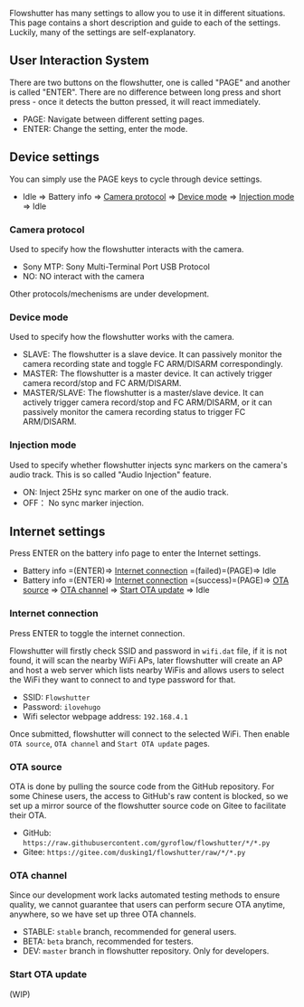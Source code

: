 Flowshutter has many settings to allow you to use it in different situations. This page contains a short description and guide to each of the settings. Luckily, many of the settings are self-explanatory.

## User Interaction System

There are two buttons on the flowshutter, one is called "PAGE" and another is called "ENTER". There are no difference between long press and short press - once it detects the button pressed, it will react immediately.

- PAGE: Navigate between different setting pages.
- ENTER: Change the setting, enter the mode.

## Device settings

You can simply use the PAGE keys to cycle through device settings.

- Idle => Battery info => [Camera protocol](#camera-protocol) => [Device mode](#device-mode) => [Injection mode](#injection-mode) => Idle

### Camera protocol

Used to specify how the flowshutter interacts with the camera.

- Sony MTP: Sony Multi-Terminal Port USB Protocol
- NO: NO interact with the camera

Other protocols/mechenisms are under development.

### Device mode

Used to specify how the flowshutter works with the camera.

- SLAVE: The flowshutter is a slave device. It can passively monitor the camera recording state and toggle FC ARM/DISARM correspondingly.
- MASTER: The flowshutter is a master device. It can actively trigger camera record/stop and FC ARM/DISARM.
- MASTER/SLAVE: The flowshutter is a master/slave device. It can actively trigger camera record/stop and FC ARM/DISARM, or it can passively monitor the camera recording status to trigger FC ARM/DISARM.

### Injection mode

Used to specify whether flowshutter injects sync markers on the camera's audio track. This is so called "Audio Injection" feature.

- ON: Inject 25Hz sync marker on one of the audio track.
- OFF： No sync marker injection.

## Internet settings

Press ENTER on the battery info page to enter the Internet settings.

- Battery info =(ENTER)=> [Internet connection](#internet-connection) =(failed)=(PAGE)=> Idle
- Battery info =(ENTER)=> [Internet connection](#internet-connection) =(success)=(PAGE)=> [OTA source](#ota-source) => [OTA channel](#ota-channel) => [Start OTA update](#start-ota-update) => Idle

### Internet connection

Press ENTER to toggle the internet connection.

Flowshutter will firstly check SSID and password in `wifi.dat` file, if it is not found, it will scan the nearby WiFi APs, later flowshutter will create an AP and host a web server which lists nearby WiFis and allows users to select the WiFi they want to connect to and type password for that.

- SSID: `Flowshutter`
- Password: `ilovehugo`
- Wifi selector webpage address: `192.168.4.1`

Once submitted, flowshutter will connect to the selected WiFi. Then enable `OTA source`, `OTA channel` and `Start OTA update` pages.

### OTA source

OTA is done by pulling the source code from the GitHub repository. For some Chinese users, the access to GitHub's raw content is blocked, so we set up a mirror source of the flowshutter source code on Gitee to facilitate their OTA.

- GitHub: `https://raw.githubusercontent.com/gyroflow/flowshutter/*/*.py`
- Gitee: `https://gitee.com/dusking1/flowshutter/raw/*/*.py`

### OTA channel

Since our development work lacks automated testing methods to ensure quality, we cannot guarantee that users can perform secure OTA anytime, anywhere, so we have set up three OTA channels.

- STABLE: `stable` branch, recommended for general users.
- BETA: `beta` branch, recommended for testers.
- DEV: `master` branch in flowshutter repository. Only for developers.

### Start OTA update

(WIP)
